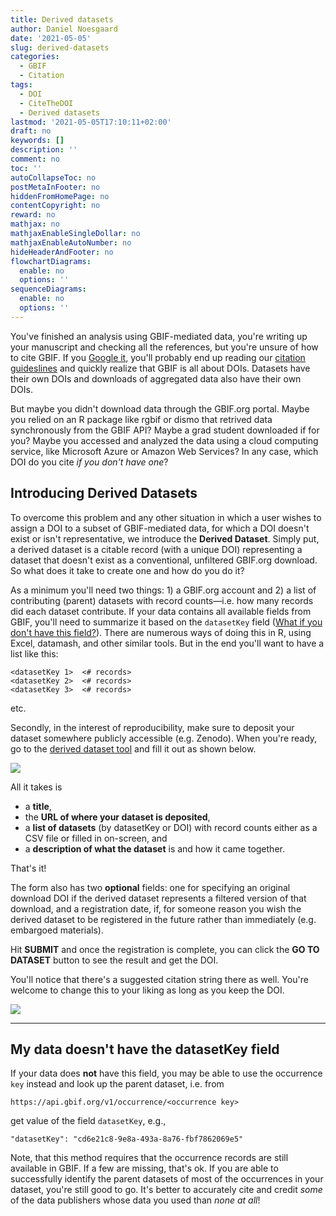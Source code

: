 ```yaml
---
title: Derived datasets
author: Daniel Noesgaard
date: '2021-05-05'
slug: derived-datasets
categories:
  - GBIF
  - Citation
tags:
  - DOI
  - CiteTheDOI
  - Derived datasets
lastmod: '2021-05-05T17:10:11+02:00'
draft: no
keywords: []
description: ''
comment: no
toc: ''
autoCollapseToc: no
postMetaInFooter: no
hiddenFromHomePage: no
contentCopyright: no
reward: no
mathjax: no
mathjaxEnableSingleDollar: no
mathjaxEnableAutoNumber: no
hideHeaderAndFooter: no
flowchartDiagrams:
  enable: no
  options: ''
sequenceDiagrams:
  enable: no
  options: ''
---
```


You've finished an analysis using GBIF-mediated data, you're writing up your manuscript and checking all the references, but you're unsure of how to cite GBIF. If you [Google it](https://www.google.com/search?q=how+to+cite+GBIF), you'll probably end up reading our [citation guideslines](https://www.gbif.org/citation-guidelines) and quickly realize that GBIF is all about DOIs. Datasets have their own DOIs and downloads of aggregated data also have their own DOIs. 

But maybe you didn't download data through the GBIF.org portal. Maybe you relied on an R package like rgbif or dismo that retrived data synchronously from the GBIF API? Maybe a grad student downloaded if for you? Maybe you accessed and analyzed the data using a cloud computing service, like Microsoft Azure or Amazon Web Services? In any case, which DOI do you cite _if you don't have one_?

## Introducing Derived Datasets

To overcome this problem and any other situation in which a user wishes to assign a DOI to a subset of GBIF-mediated data, for which a DOI doesn't exist or isn't representative, we introduce the **Derived Dataset**. Simply put, a derived dataset is a citable record (with a unique DOI) representing a dataset that doesn't exist as a conventional, unfiltered GBIF.org download. So what does it take to create one and how do you do it?

As a minimum you'll need two things: 1) a GBIF.org account and 2) a list of contributing (parent) datasets with record counts—i.e. how many records did each dataset contribute. If your data contains all available fields from GBIF, you'll need to summarize it based on the `datasetKey` field ([What if you don't have this field?](#noDatasetKey)). There are numerous ways of doing this in R, using Excel, datamash, and other similar tools. But in the end you'll want to have a list like this:

```
<datasetKey 1>	<# records>
<datasetKey 2>	<# records>
<datasetKey 3>	<# records>
```
etc.

Secondly, in the interest of reproducibility, make sure to deposit your dataset somewhere publicly accessible (e.g. Zenodo). When you're ready, go to the [derived dataset tool](https://www.gbif.org/derived-dataset/register) and fill it out as shown below.

![](/post/2021-05-05-derivedDatasets_files/dd_form.png)

All it takes is 

- a **title**, 
- the **URL of where your dataset is deposited**, 
- a **list of datasets** (by datasetKey or DOI) with record counts either as a CSV file or filled in on-screen, and 
- a **description of what the dataset** is and how it came together. 

That's it! 

The form also has two __optional__ fields: one for specifying an original download DOI if the derived dataset represents a filtered version of that download, and a registration date, if, for someone reason you wish the derived dataset to be registered in the future rather than immediately (e.g. embargoed materials).

Hit **SUBMIT** and once the registration is complete, you can click the **GO TO DATASET** button to see the result and get the DOI.

You'll notice that there's a suggested citation string there as well. You're welcome to change this to your liking as long as you keep the DOI. 

![](/post/2021-05-05-derivedDatasets_files/dd_landing_page.png)

---

<h2 id="noDatasetKey">My data doesn't have the datasetKey field</h2>

If your data does **not** have this field, you may be able to use the occurrence `key` instead and look up the parent dataset, i.e. from

`https://api.gbif.org/v1/occurrence/<occurrence key>`

get value of the field `datasetKey`, e.g.,

```
"datasetKey": "cd6e21c8-9e8a-493a-8a76-fbf7862069e5"
``` 

Note, that this method requires that the occurrence records are still available in GBIF. If a few are missing, that's ok. If you are able to successfully identify the parent datasets of most of the occurrences in your dataset, you're still good to go. It's better to accurately cite and credit _some_ of the data publishers whose data you used than _none at all_!
